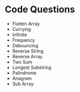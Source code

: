 # Code Questions

- Flatten Array
- Currying
- Infinite
- Frequency
- Debouncing
- Reverse String
- Reverse Array
- Two Sum
- Longest Substring
- Palindrome
- Anagram
- Sub Array
